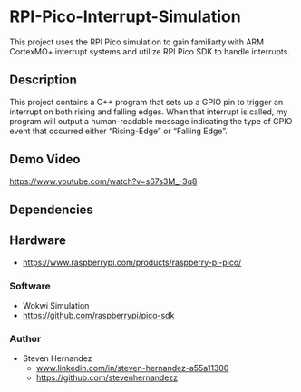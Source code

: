 # RPI-Pico-Interrupt-Simulation
This project uses the RPI Pico simulation to gain familiarty with ARM CortexMO+ interrupt systems and utilize RPI Pico SDK to handle interrupts. 


## Description
This project contains a C++ program that sets up a GPIO pin to trigger an interrupt on both rising and falling edges. When that interrupt is called, my program will output a human-readable message indicating the type of GPIO event that occurred either “Rising-Edge” or “Falling Edge”.

## Demo Video
https://www.youtube.com/watch?v=s67s3M_-3q8

## Dependencies
## Hardware
* https://www.raspberrypi.com/products/raspberry-pi-pico/

### Software
* Wokwi Simulation
* https://github.com/raspberrypi/pico-sdk

### Author
* Steven Hernandez
  - www.linkedin.com/in/steven-hernandez-a55a11300
  - https://github.com/stevenhernandezz
